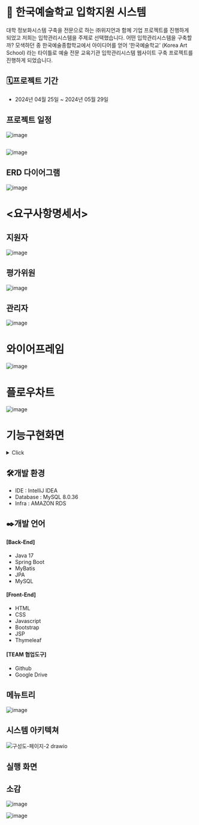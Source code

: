 # 📖 한국예술학교 입학지원 시스템 

대학 정보화시스템 구축을 전문으로 하는 ㈜위지언과 함께 기업 프로젝트를 진행하게 되었고 저희는 입학관리시스템을 주제로 선택했습니다.
어떤 입학관리시스템을 구축할까? 모색하던 중 한국예술종합학교에서 
아이디어를 얻어 ‘한국예술학교’ (Korea Art School) 라는 타이틀로 
예술 전문 교육기관 입학관리시스템 웹사이트 구축 프로젝트를 진행하게 되었습니다. 


## 🗓️프로젝트 기간
* 2024년 04월 25일 ~ 2024년 05월 29일

## 프로젝트 일정
![image](https://github.com/choidaehan1/KoreaArtSchool/assets/155132549/fb2a3f8b-b8e1-4698-bd5c-64905e4e257a)

## <WBS>
![image](https://github.com/choidaehan1/KoreaArtSchool/assets/155132549/5b6714a8-64e1-4945-aa46-3235d2857733)

## ERD 다이어그램
![image](https://github.com/syO-Oii/KoreaArtSchool/assets/149779282/57788793-b71a-4819-984b-a72615d07ce6)
# <요구사항명세서>
## 지원자
![image](https://github.com/choidaehan1/KoreaArtSchool/assets/155132549/fd3107e2-23b2-49c7-b7ba-a0980a361aeb)
## 평가위원
![image](https://github.com/choidaehan1/KoreaArtSchool/assets/155132549/1733ba59-3c07-4a22-bf2b-91725f6fc2c7)
## 관리자
![image](https://github.com/choidaehan1/KoreaArtSchool/assets/155132549/7b571f63-a615-47bd-932b-9446072dc74e)

# 와이어프레임
![image](https://github.com/choidaehan1/KoreaArtSchool/assets/155132549/cae2f3bc-ab5b-4a68-84e0-f0991b5b9182)


# 플로우차트
![image](https://github.com/choidaehan1/KoreaArtSchool/assets/155132549/be833e55-f587-4851-b429-de9ced606f4e)

# 기능구현화면

<details>
<summary>Click</summary>

## 지원자 페이지
![image](https://github.com/choidaehan1/KoreaArtSchool/assets/155132549/84613463-608c-4282-8d92-3b69f4f6de16)

![image](https://github.com/choidaehan1/KoreaArtSchool/assets/155132549/9abef718-468d-483a-9d15-f4fc07068f0d)

![image](https://github.com/choidaehan1/KoreaArtSchool/assets/155132549/c06d2d73-9692-49f2-9676-8e63d5e01549)

![image](https://github.com/choidaehan1/KoreaArtSchool/assets/155132549/31b23c68-8ff0-40e3-8887-f728ff07bbb1)

![image](https://github.com/choidaehan1/KoreaArtSchool/assets/155132549/f2248ced-089e-4f92-9784-3c584e0675f9)

![image](https://github.com/choidaehan1/KoreaArtSchool/assets/155132549/3371e962-ca1b-4dae-9031-741c6f424f8a)

![image](https://github.com/choidaehan1/KoreaArtSchool/assets/155132549/0ae915f2-a514-4f5f-9598-1a804ef36cc7)

![image](https://github.com/choidaehan1/KoreaArtSchool/assets/155132549/ed620315-f107-4303-b7ff-ab37b4281ea9)

![image](https://github.com/choidaehan1/KoreaArtSchool/assets/155132549/0c72e591-c6e2-47af-a044-d5d568bf795b)

![image](https://github.com/choidaehan1/KoreaArtSchool/assets/155132549/1d59234c-e59c-486b-8962-97d91aae812b)

![image](https://github.com/choidaehan1/KoreaArtSchool/assets/155132549/deaac94f-3a6e-45ce-b090-3bf5f07f1ea9)
## 평가위원 페이지
![image](https://github.com/choidaehan1/KoreaArtSchool/assets/155132549/44f15daa-0fcd-412d-b2ad-fc5c50b41816)

![image](https://github.com/choidaehan1/KoreaArtSchool/assets/155132549/ab509a1a-606d-419d-8409-8cb363394fb3)

![image](https://github.com/choidaehan1/KoreaArtSchool/assets/155132549/c49ce976-f3ae-4281-aee2-0825ea0a4914)

![image](https://github.com/choidaehan1/KoreaArtSchool/assets/155132549/41f92397-01b3-437d-b7a0-81e1f6ad48d3)
## 관리자 페이지
![image](https://github.com/choidaehan1/KoreaArtSchool/assets/155132549/72efd27a-f076-4408-97f8-91b8f052f446)

![image](https://github.com/choidaehan1/KoreaArtSchool/assets/155132549/59c1d8d6-26c0-4b82-9a2f-1910c40b1c03)

![image](https://github.com/choidaehan1/KoreaArtSchool/assets/155132549/143da1d8-ab00-4fa7-b5e1-66ef58a39836)

![image](https://github.com/choidaehan1/KoreaArtSchool/assets/155132549/a234fd1b-489b-4a14-8e0f-ee75eab8038c)

![image](https://github.com/choidaehan1/KoreaArtSchool/assets/155132549/fb3ad637-76c6-4b25-8b1b-e65c7d3843d2)

![image](https://github.com/choidaehan1/KoreaArtSchool/assets/155132549/8a2ee394-d7fe-4111-9272-c0d99dc8a82c)

![image](https://github.com/choidaehan1/KoreaArtSchool/assets/155132549/de04b89d-9050-489a-8a2d-dcd0c616bb0d)
























</details>





## 🛠️개발 환경
* IDE : IntelliJ IDEA
* Database : MySQL 8.0.36
* Infra : AMAZON RDS

## ✒️개발 언어
#### [Back-End]
 * Java 17
 * Spring Boot 
 * MyBatis
 * JPA
 * MySQL

#### [Front-End]
 * HTML
 * CSS
 * Javascript
 * Bootstrap
 * JSP
 * Thymeleaf

#### [TEAM 협업도구]
 * Github
 * Google Drive
   

## 메뉴트리
![image](https://github.com/syO-Oii/KoreaArtSchool/assets/149779282/9100ec9f-83cf-4433-b415-fc392577c11a)


## 시스템 아키텍쳐
![구성도-페이지-2 drawio](https://github.com/syO-Oii/KoreaArtSchool/assets/149779282/f42af005-5d78-4e4a-995e-5307de09360a)










## 실행 화면

## 소감
![image](https://github.com/choidaehan1/KoreaArtSchool/assets/155132549/e6b54c25-fa77-4dad-812b-575eb33af7c1)

![image](https://github.com/choidaehan1/KoreaArtSchool/assets/155132549/54592762-00bd-4312-8434-11d18f9e9045)








